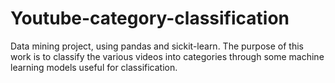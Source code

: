 # Youtube-category-classification
Data mining project, using pandas and sickit-learn. 
The purpose of this work is to classify the various videos into categories through some machine learning models useful for classification. 
